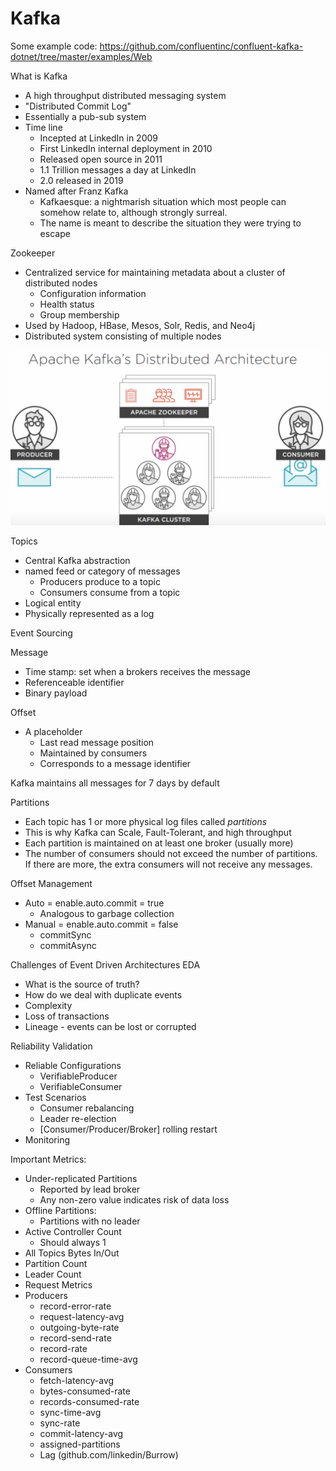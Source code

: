 # Kafka

Some example code:
<https://github.com/confluentinc/confluent-kafka-dotnet/tree/master/examples/Web>

What is Kafka
- A high throughput distributed messaging system
- "Distributed Commit Log"
- Essentially a pub-sub system
- Time line
    * Incepted at LinkedIn in 2009
    * First LinkedIn internal deployment in 2010
    * Released open source in 2011
    * 1.1 Trillion messages a day at LinkedIn
    * 2.0 released in 2019
- Named after Franz Kafka
    * Kafkaesque: a nightmarish situation which most people can somehow relate
        to, although strongly surreal.
    * The name is meant to describe the situation they were trying to escape

Zookeeper
- Centralized service for maintaining metadata about a cluster of distributed
    nodes
    * Configuration information
    * Health status
    * Group membership
- Used by Hadoop, HBase, Mesos, Solr, Redis, and Neo4j
- Distributed system consisting of multiple nodes

![architecture](./architecture.png)

Topics
- Central Kafka abstraction
- named feed or category of messages
    * Producers produce to a topic
    * Consumers consume from a topic
- Logical entity
- Physically represented as a log

Event Sourcing

Message
- Time stamp: set when a brokers receives the message
- Referenceable identifier
- Binary payload

Offset
- A placeholder
    * Last read message position
    * Maintained by consumers
    * Corresponds to a message identifier

Kafka maintains all messages for 7 days by default

Partitions
- Each topic has 1 or more physical log files called _partitions_
- This is why Kafka can Scale, Fault-Tolerant, and high throughput
- Each partition is maintained on at least one broker (usually more)
- The number of consumers should not exceed the number of partitions. If there
    are more, the extra consumers will not receive any messages.
    
Offset Management
- Auto = enable.auto.commit = true
    * Analogous to garbage collection
- Manual = enable.auto.commit = false
    * commitSync
    * commitAsync

Challenges of Event Driven Architectures EDA
- What is the source of truth?
- How do we deal with duplicate events
- Complexity
- Loss of transactions
- Lineage - events can be lost or corrupted

Reliability Validation
- Reliable Configurations
    * VerifiableProducer
    * VerifiableConsumer
- Test Scenarios
    * Consumer rebalancing
    * Leader re-election
    * [Consumer/Producer/Broker] rolling restart
- Monitoring

Important Metrics:
- Under-replicated Partitions
    * Reported by lead broker
    * Any non-zero value indicates risk of data loss
- Offline Partitions:
    * Partitions with no leader
- Active Controller Count
    * Should always 1
- All Topics Bytes In/Out
- Partition Count
- Leader Count
- Request Metrics
- Producers
    * record-error-rate
    * request-latency-avg
    * outgoing-byte-rate
    * record-send-rate
    * record-rate
    * record-queue-time-avg
- Consumers
    * fetch-latency-avg
    * bytes-consumed-rate
    * records-consumed-rate
    * sync-time-avg
    * sync-rate
    * commit-latency-avg
    * assigned-partitions
    * Lag (github.com/linkedin/Burrow)
